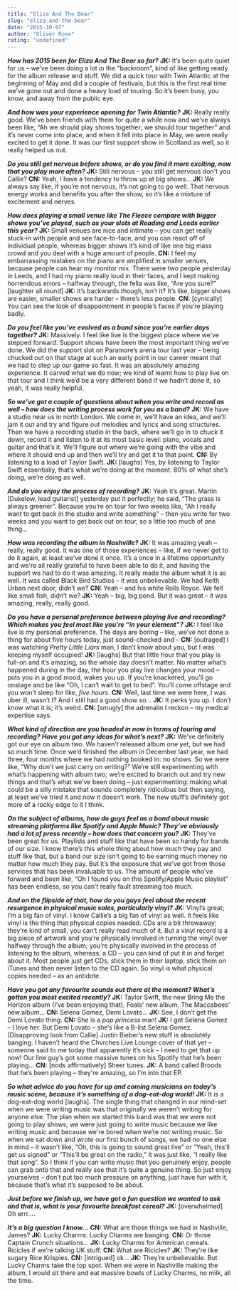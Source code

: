 ```yaml
---
title: "Eliza And The Bear"
slug: "eliza-and-the-bear"
date: "2015-10-07"
author: "Oliver Rose"
rating: "undefined"
---
```


**_How has 2015 been for Eliza And The Bear so far?_** **JK:** It’s been quite quiet for us – we’ve been doing a lot in the "backroom", kind of like getting ready for the album release and stuff. We did a quick tour with Twin Atlantic at the beginning of May and did a couple of festivals, but this is the first real time we’ve gone out and done a heavy load of touring. So it’s been busy, you know, and away from the public eye.

**_And how was your experience opening for Twin Atlantic?_** **JK:** Really really good. We’ve been friends with them for quite a while now and we’ve always been like, “Ah we should play shows together; we should tour together” and it’s never come into place, and when it fell into place in May, we were really excited to get it done. It was our first support show in Scotland as well, so it really helped us out.

**_Do you still get nervous before shows, or do you find it more exciting, now that you play more often?_** **JK:** Still nervous – you still get nervous don't you Callie? **CN:** Yeah, I have a tendency to throw up at big shows… **JK:** We always say like, if you’re not nervous, it’s not going to go well. That nervous energy works and benefits you after the show, so it’s like a mixture of excitement and nerves.

**_How does playing a small venue like The Fleece compare with bigger shows you’ve played, such as your slots at Reading and Leeds earlier this year?_** **JK:** Small venues are nice and intimate – you can get really stuck-in with people and see face-to-face, and you can react off of individual people, whereas bigger shows it’s kind of like one big mass crowd and you deal with a huge amount of people. **CN:** I feel my embarrassing mistakes on the piano are amplified in smaller venues, because people can hear my monitor mix. There were two people yesterday in Leeds, and I had my piano really loud in their faces, and I kept making horrendous errors – halfway through, the fella was like, “Are you sure?” \[laughter all round\] **JK:** It’s backwards though, isn’t it? It’s like, bigger shows are easier, smaller shows are harder – there’s less people. **CN:** \[cynically\] You can see the look of disappointment in people’s faces if you’re playing badly.

**_Do you feel like you’ve evolved as a band since you’re earlier days together?_** **JK:** Massively. I feel like live is the biggest place where we’ve stepped forward. Support shows have been the most important thing we’ve done. We did the support slot on Paramore’s arena tour last year – being chucked out on that stage at such an early point in our career meant that we had to step up our game so fast. It was an absolutely amazing experience. It carved what we do now; we kind of learnt how to play live on that tour and I think we’d be a very different band if we hadn’t done it, so yeah, it was really helpful.

**_So we’ve got a couple of questions about when you write and record as well – how does the writing process work for you as a band?_** **JK:** We have a studio near us in north London. We come in, we’ll have an idea, and we’ll jam it out and try and figure out melodies and lyrics and song structures. Then we have a recording studio in the back, where we’ll go in to chuck it down, record it and listen to it at its most basic level: piano, vocals and guitar and that’s it. We’ll figure out where we’re going with the vibe and where it should end up and then we’ll try and get it to that point. **CN:** By listening to a load of Taylor Swift. **JK:** \[laughs\] Yes, by listening to Taylor Swift essentially, that’s what we’re doing at the moment. 80% of what she’s doing, we’re doing as well.

**_And do you enjoy the process of recording?_** **JK:** Yeah it’s great. Martin \[Dukelow, lead guitarist\] yesterday put it perfectly; he said, “The grass is always greener”. Because you’re on tour for two weeks like, “Ah I really want to get back in the studio and write something” – then you write for two weeks and you want to get back out on tour, so a little too much of one thing…

**_How was recording the album in Nashville?_** **JK:** It was amazing yeah – really, really good. It was one of those experiences – like, if we never get to do it again, at least we’ve done it once. It’s a once in a lifetime opportunity and we're all really grateful to have been able to do it, and having the support we had to do it was amazing. It really made the album what it is as well. It was called Black Bird Studios – it was unbelievable. We had Keith Urban next door, didn’t we? **CN:** Yeah – and his white Rolls Royce. We felt like small fish, didn’t we? **JK:** Yeah – big, big pond. But it was great – it was amazing, really, really good.

**_Do you have a personal preference between playing live and recording? Which makes you feel most like you’re “in your element”?_** **JK:** I feel like live is my personal preference. The days are boring – like, we’ve not done a thing for about five hours today, just sound-checked and – **CN:** \[outraged\] I was watching _Pretty Little Liars_ man, I don’t know about you, but I was keeping myself occupied! **JK:** \[laughs\] But that little hour that you play is full-on and it’s amazing, so the whole day doesn’t matter. No matter what’s happened during in the day, the hour you play live changes your mood – puts you in a good mood, wakes you up. If you’re knackered, you’ll go onstage and be like “Oh, I can’t wait to get to bed”. You’ll come offstage and you won’t sleep for like, _five hours_. **CN:** Well, last time we were here, I was uber ill, wasn’t I? And I still had a good show so… **JK:** It perks you up. I don’t know what it is; it’s weird. **CN:** \[smugly\] the adrenalin I reckon – my medical expertise says.

**_What kind of direction are you headed in now in terms of touring and recording? Have you got any ideas for what’s next?_** **JK:** We’ve definitely got our eye on album two. We haven’t released album one yet, but we had so much time. Once we’d finished the album in December last year, we had three, four months where we had nothing booked in: no shows. So we were like, “Why don’t we just carry on writing?” We’re still experimenting with what’s happening with album two; we’re excited to branch out and try new things and that’s what we’ve been doing – just experimenting: making what could be a silly mistake that sounds completely ridiculous but then saying, at least we’ve tried it and now it doesn’t work. The new stuff’s definitely got more of a rocky edge to it I think.

**_On the subject of albums, how do guys feel as a band about music streaming platforms like Spotify and Apple Music? They’ve obviously had a lot of press recently – how does that concern you?_** **JK:** They’ve been great for us. Playlists and stuff like that have been so handy for bands of our size. I know there’s this whole thing about how much they pay and stuff like that, but a band our size isn’t going to be earning much money no matter how much they pay. But it’s the exposure that we’ve got from those services that has been invaluable to us. The amount of people who’ve forward and been like, “Oh I found you on this Spotify/Apple Music playlist” has been endless, so you can’t really fault streaming too much.

**_And on the flipside of that, how do you guys feel about the recent resurgence in physical music sales, particularly vinyl?_** **JK:** Vinyl’s great; I’m a big fan of vinyl. I know Callie’s a big fan of vinyl as well. It feels like vinyl is the thing that physical copies needed. CDs are a bit throwaway; they’re kind of small, you can’t really read much of it. But a vinyl record is a big piece of artwork and you’re physically involved in turning the vinyl over halfway through the album; you’re physically involved in the process of listening to the album, whereas, a CD – you can kind of put it in and forget about it. Most people just get CDs, stick them in their laptop, stick them on iTunes and then never listen to the CD again. So vinyl is what physical copies needed – as an antidote.

**_Have you got any favourite sounds out there at the moment? What’s gotten you most excited recently?_** **JK:** Taylor Swift, the new Bring Me the Horizon album (I’ve been enjoying that), Foals’ new album, The Maccabees’ new album… **CN:** Selena Gomez, Demi Lovato… **JK:** See, I don’t get the Demi Lovato thing. **CN:** She is a _pop princess_ man! **JK:** I get Selena Gomez – I love her. But Demi Lovato – she’s like a B-list Selena Gomez. \[Disapproving look from Callie\] Justin Bieber’s new stuff is absolutely banging. I haven’t heard the Chvrches Live Lounge cover of that yet – someone said to me today that apparently it’s sick – I need to get that up now! Our line guy’s got some massive tunes on his Spotify that he’s been playing… **CN:** \[nods affirmatively\] Sheer tunes. **JK:** A band called Broods that he’s been playing – they're amazing, so I’m into that EP.

**_So what advice do you have for up and coming musicians on today’s music scene, because it’s something of a dog-eat-dog world!_** **JK:** It _is_ a dog-eat-dog world \[laughs\]. The single thing that changed in our mind-set when we were writing music was that originally we weren’t writing for anyone else. The plan when we started this band was that we were not going to play shows; we were just going to write music because we like writing music and because we're bored when we’re not writing music. So when we sat down and wrote our first bunch of songs, we had no one else in mind – it wasn’t like, “Oh, this is going to sound great live” or “Yeah, this’ll get us signed” or “This’ll be great on the radio,” it was just like, “I really like that song”. So I think if you can write music that you genuinely enjoy, people can grab onto that and really see that it’s quite a genuine thing. So just enjoy yourselves – don’t put too much pressure on anything, just have fun with it, because that’s what it’s supposed to be about.

**_Just before we finish up, we have got a fun question we wanted to ask and that is, what is your favourite breakfast cereal?_** **JK:** \[overwhelmed\] Oh errr….

**_It’s a big question I know…_** **CN:** What are those things we had in Nashville, James? **JK:** Lucky Charms. Lucky Charms are banging. **CN:** Or those Captain Crunch situations… **JK:** Lucky Charms for American cereals. Ricicles if we’re talking UK stuff. **CN:** What are Ricicles? **JK:** They’re like sugary Rice Krispies. **CN:** \[intrigued\] ok… **JK:** They’re unbelievable. But Lucky Charms take the top spot. When we were in Nashville making the album, I would sit there and eat massive bowls of Lucky Charms, no milk, all the time.
